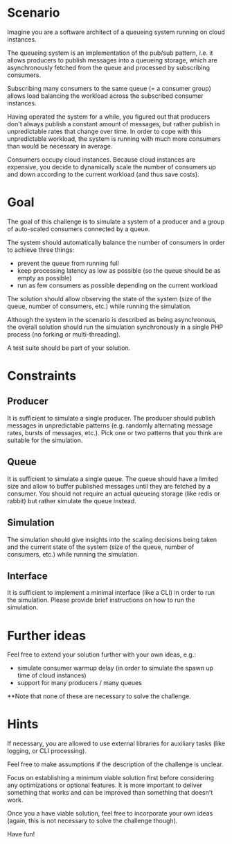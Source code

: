 # Scenario

Imagine you are a software architect of a queueing system running on cloud instances.

The queueing system is an implementation of the pub/sub pattern, i.e. it allows producers to publish messages into a queueing storage, which are asynchronously fetched from the queue and processed by subscribing consumers.

Subscribing many consumers to the same queue (= a consumer group) allows load balancing the workload across the subscribed consumer instances.

Having operated the system for a while, you figured out that producers don't always publish a constant amount of messages, but rather publish in unpredictable rates that change over time.
In order to cope with this unpredictable workload, the system is running with much more consumers than would be necessary in average.

Consumers occupy cloud instances.
Because cloud instances are expensive, you decide to dynamically scale the number of consumers up and down according to the current workload (and thus save costs).

# Goal

The goal of this challenge is to simulate a system of a producer and a group of auto-scaled consumers connected by a queue.

The system should automatically balance the number of consumers in order to achieve three things:
* prevent the queue from running full
* keep processing latency as low as possible (so the queue should be as empty as possible)
* run as few consumers as possible depending on the current workload

The solution should allow observing the state of the system (size of the queue, number of consumers, etc.) while running the simulation.

Although the system in the scenario is described as being asynchronous, the overall solution should run the simulation synchronously in a single PHP process (no forking or multi-threading).

A test suite should be part of your solution.

# Constraints

## Producer

It is sufficient to simulate a single producer. The producer should publish messages in unpredictable patterns (e.g. randomly alternating message rates, bursts of messages, etc.). Pick one or two patterns that you think are suitable for the simulation.

## Queue

It is sufficient to simulate a single queue.
The queue should have a limited size and allow to buffer published messages until they are fetched by a consumer.
You should not require an actual queueing storage (like redis or rabbit) but rather simulate the queue instead.

## Simulation

The simulation should give insights into the scaling decisions being taken and the current state of the system (size of the queue, number of consumers, etc.) while running the simulation.

## Interface

It is sufficient to implement a minimal interface (like a CLI) in order to run the simulation.
Please provide brief instructions on how to run the simulation.

# Further ideas

Feel free to extend your solution further with your own ideas, e.g.:

* simulate consumer warmup delay (in order to simulate the spawn up time of cloud instances)
* support for many producers / many queues

**Note that none of these are necessary to solve the challenge.

# Hints

If necessary, you are allowed to use external libraries for auxiliary tasks (like logging, or CLI processing).

Feel free to make assumptions if the description of the challenge is unclear.

Focus on establishing a minimum viable solution first before considering any optimizations or optional features.
It is more important to deliver something that works and can be improved than something that doesn't work.

Once you a have viable solution, feel free to incorporate your own ideas (again, this is not necessary to solve the challenge though).

Have fun!
